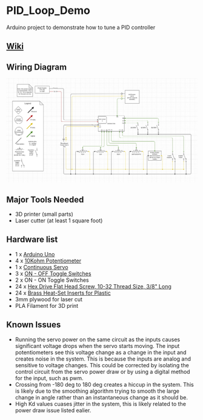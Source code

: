 # PID_Loop_Demo
Arduino project to demonstrate how to tune a PID controller

## [Wiki](https://github.com/MoonshotSlaybots/PID_Loop_Demo/wiki)

## Wiring Diagram
![Wiring Diagram](/pid_loop_demo_wiring_v3.jpg)

## Major Tools Needed
- 3D printer (small parts)
- Laser cutter (at least 1 square foot)

## Hardware list
- 1 x [Arduino Uno](https://store.arduino.cc/usa/arduino-uno-rev3)
- 4 x [10Kohm Potentiometer](https://www.mouser.com/ProductDetail/Bourns/3310H-101-103L?qs=gTYE2QTfZfRCK85Ji3ROkA%3D%3D)
- 1 x [Continuous Servo](https://www.andymark.com/products/hi-tec-servo-model-hsr-1425cr?sku=am-2587)
- 3 x [ON - OFF Toggle Switches](https://www.amazon.com/mxuteuk-Terminal-Position-Miniature-Dashboard/dp/B07QGDDTWJ/ref=zg_bs_306596011_7?_encoding=UTF8&psc=1&refRID=GEDV38ZB3NQ7D34EKHSK)
- 2 x ON - ON Toggle Switches
- 24 x [Hex Drive Flat Head Screw, 10-32 Thread Size, 3/8" Long](https://www.mcmaster.com/91253A001/)
- 24 x [Brass Heat-Set Inserts for Plastic](https://www.mcmaster.com/97171A200/)
- 3mm plywood for laser cut
- PLA Filament for 3D print

## Known Issues
- Running the servo power on the same circuit as the inputs causes significant voltage drops when the servo starts moving. The input potentiometers see this voltage change as a change in the input and creates noise in the system. This is because the inputs are analog and sensitive to voltage changes. This could be corrected by isolating the control circuit from the servo power draw or by using a digital method for the input, such as pwm. 
- Crossing from -180 deg to 180 deg creates a hiccup in the system. This is likely due to the smoothing algorithm trying to smooth the large change in angle rather than an instantaneous change as it should be.
- High Kd values cuases jitter in the system, this is likely related to the power draw issue listed ealier.
